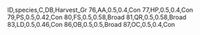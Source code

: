 ID,species,C,DB,Harvest_Gr
76,AA,0.5,0.4,Con
77,HP,0.5,0.4,Con
79,PS,0.5,0.42,Con
80,FS,0.5,0.58,Broad
81,QR,0.5,0.58,Broad
83,LD,0.5,0.46,Con
86,OB,0.5,0.5,Broad
87,OC,0.5,0.4,Con
